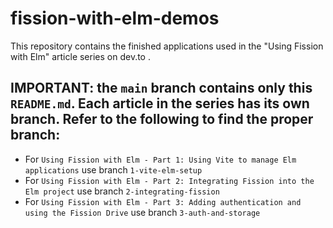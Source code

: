 # fission-with-elm-demos
This repository contains the finished applications used in the "Using Fission with Elm" article series on dev.to .

## IMPORTANT: the `main` branch contains only this `README.md`. Each article in the series has its own branch. Refer to the following to find the proper branch:

- For `Using Fission with Elm - Part 1: Using Vite to manage Elm applications` use branch `1-vite-elm-setup`
- For `Using Fission with Elm - Part 2: Integrating Fission into the Elm project` use branch `2-integrating-fission`
- For `Using Fission with Elm - Part 3: Adding authentication and using the Fission Drive` use branch `3-auth-and-storage`
